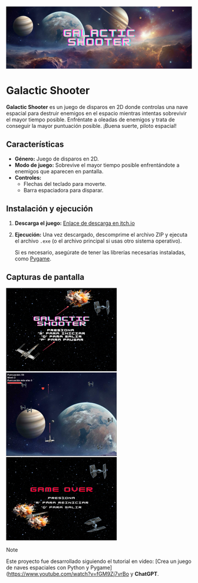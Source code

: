 ![Pantalla de inicio](portada.png)

# Galactic Shooter

**Galactic Shooter** es un juego de disparos en 2D donde controlas una nave espacial para destruir enemigos en el espacio mientras intentas sobrevivir el mayor tiempo posible. Enfréntate a oleadas de enemigos y trata de conseguir la mayor puntuación posible. ¡Buena suerte, piloto espacial!

## Características

- **Género:** Juego de disparos en 2D.
- **Modo de juego:** Sobrevive el mayor tiempo posible enfrentándote a enemigos que aparecen en pantalla.
- **Controles:**
  - Flechas del teclado para moverte.
  - Barra espaciadora para disparar.

## Instalación y ejecución

1. **Descarga el juego:** [Enlace de descarga en itch.io](https://parcivaldev.itch.io/galacticshooter)
2. **Ejecución:** Una vez descargado, descomprime el archivo ZIP y ejecuta el archivo `.exe` (o el archivo principal si usas otro sistema operativo).
   
   Si es necesario, asegúrate de tener las librerías necesarias instaladas, como [Pygame](https://www.pygame.org/news).

## Capturas de pantalla
<div>
    <img src="assets/start.png" alt="Pantalla de inicio" style="width: 300px; height: auto;">
    <img src="juego.png" alt="En medio de una partida" style="width: 300px; height: auto;">
    <img src="assets/game_over.png" alt="Pantalla de Game Over" style="width: 300px; height: auto;">
</div>


> [!NOTE]
Este proyecto fue desarrollado siguiendo el tutorial en video: [Crea un juego de naves espaciales con Python y Pygame](https://www.youtube.com/watch?v=fGM9Zj7vrBo y **ChatGPT**.

